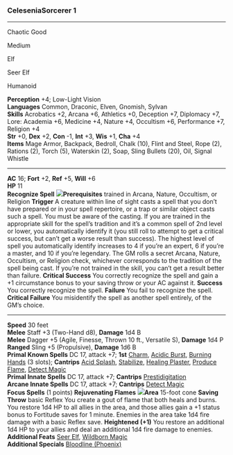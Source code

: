 ### **CeleseniaSorcerer 1**

* * *

Chaotic Good

Medium

Elf

Seer Elf

Humanoid

**Perception** +4; Low-Light Vision  
**Languages** Common, Draconic, Elven, Gnomish, Sylvan  
**Skills** Acrobatics +2, Arcana +6, Athletics +0, Deception +7, Diplomacy +7, Lore: Academia +6, Medicine +4, Nature +4, Occultism +6, Performance +7, Religion +4  
**Str** +0, **Dex** +2, **Con** -1, **Int** +3, **Wis** +1, **Cha** +4  
**Items** Mage Armor, Backpack, Bedroll, Chalk (10), Flint and Steel, Rope (2), Rations (2), Torch (5), Waterskin (2), Soap, Sling Bullets (20), Oil, Signal Whistle

* * *

**AC** 16; **Fort** +2, **Ref** +5, **Will** +6  
**HP** 11  
**Recognize Spell** ![](attachment/540193e74673fe896622553509348e1a.png)**Prerequisites** trained in Arcana, Nature, Occultism, or Religion **Trigger** A creature within line of sight casts a spell that you don’t have prepared or in your spell repertoire, or a trap or similar object casts such a spell. You must be aware of the casting. If you are trained in the appropriate skill for the spell’s tradition and it’s a common spell of 2nd level or lower, you automatically identify it (you still roll to attempt to get a critical success, but can’t get a worse result than success). The highest level of spell you automatically identify increases to 4 if you’re an expert, 6 if you’re a master, and 10 if you’re legendary. The GM rolls a secret Arcana, Nature, Occultism, or Religion check, whichever corresponds to the tradition of the spell being cast. If you’re not trained in the skill, you can’t get a result better than failure. **Critical Success** You correctly recognize the spell and gain a +1 circumstance bonus to your saving throw or your AC against it. **Success** You correctly recognize the spell. **Failure** You fail to recognize the spell. **Critical Failure** You misidentify the spell as another spell entirely, of the GM’s choice.

* * *

**Speed** 30 feet  
**Melee** Staff +3 (Two-Hand d8), **Damage** 1d4 B  
**Melee** Dagger +5 (Agile, Finesse, Thrown 10 ft., Versatile S), **Damage** 1d4 P  
**Ranged** Sling +5 (Propulsive), **Damage** 1d6 B  
**Primal Known Spells** DC 17, attack +7; **1st** [Charm](https://2e.aonprd.com/Spells.aspx?ID=34), [Acidic Burst](https://pf2.d20pfsrd.com/spell/acidic-burst/), [Burning Hands](https://2e.aonprd.com/Spells.aspx?ID=30) (3 slots); **Cantrips** [Acid Splash](https://2e.aonprd.com/Spells.aspx?ID=3), [Stabilize](https://2e.aonprd.com/Spells.aspx?ID=307), [Healing Plaster](https://2e.aonprd.com/SpellLists.aspx?Tradition=0), [Produce Flame](https://2e.aonprd.com/Spells.aspx?ID=236), [Detect Magic](https://2e.aonprd.com/Spells.aspx?ID=66)  
**Primal Innate Spells** DC 17, attack +7; **Cantrips** [Prestidigitation](https://2e.aonprd.com/Spells.aspx?ID=229)  
**Arcane Innate Spells** DC 17, attack +7; **Cantrips** [Detect Magic](https://2e.aonprd.com/Spells.aspx?ID=66)  
**Focus Spells** (1 points) **Rejuvenating Flames** ![](attachment/e3616dd6f9957eeddc9ebeee1a0c455a.png)**Area** 15-foot cone **Saving Throw** basic Reflex You create a gout of flame that both heals and burns. You restore 1d4 HP to all allies in the area, and those allies gain a +1 status bonus to Fortitude saves for 1 minute. Enemies in the area take 1d4 fire damage with a basic Reflex save. **Heightened (+1)** You restore an additional 1d4 HP to your allies and deal an additional 1d4 fire damage to enemies.  
**Additional Feats** [Seer Elf](http://2e.aonprd.com/Heritages.aspx?Ancestry=2), [Wildborn Magic](https://2e.aonprd.com/Feats.aspx?ID=978)  
**Additional Specials** [Bloodline (Phoenix)](https://2e.aonprd.com/Classes.aspx?ID=11)